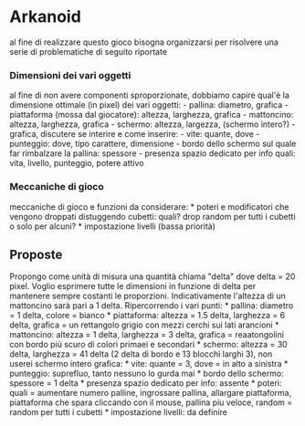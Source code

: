 # Arkanoid
al fine di realizzare questo gioco bisogna organizzarsi per risolvere una serie di problematiche di seguito riportate

### Dimensioni dei vari oggetti
al fine di non avere componenti sproporzionate, dobbiamo capire qual'è la dimensione ottimale (in pixel) dei vari oggetti:
    - pallina: diametro, grafica
    - piattaforma (mossa dal giocatore): altezza, larghezza, grafica
    - mattoncino: altezza, larghezza, grafica
    - schermo: altezza, largezza, (schermo intero?)
    - grafica, discutere se interire e come inserire:
              - vite: quante, dove
              - punteggio: dove, tipo carattere, dimensione
              - bordo dello schermo sul quale far rimbalzare la pallina: spessore
              - presenza spazio dedicato per info quali: vita, livello, punteggio, potere attivo

### Meccaniche di gioco
meccaniche di gioco e funzioni da considerare:
    * poteri e modificatori che vengono droppati distuggendo cubetti: quali? drop random per tutti i cubetti o solo per alcuni?
    * impostazione livelli (bassa priorità)

## Proposte
Propongo come unità di misura una quantità chiama "delta" dove delta = 20 pixel. Voglio esprimere tutte le dimensioni in funzione di delta per mantenere sempre costanti le proporzioni. Indicativamente l'altezza di un mattoncino sarà pari a 1 delta.
Ripercorrendo i vari punti:
      * pallina: diametro = 1 delta, colore = bianco
      * piattaforma: altezza = 1.5 delta, larghezza = 6 delta, grafica = un rettangolo grigio con mezzi cerchi sui lati arancioni
      * mattoncino: altezza = 1 delta, larghezza = 3 delta, grafica = reaatongolini con bordo più scuro di colori primaei e secondari
      * schermo: altezza = 30 delta, larghezza = 41 delta (2 delta di bordo e 13 blocchi larghi 3), non userei schermo intero
      grafica:
            * vite: quante = 3, dove = in alto a sinistra
            * punteggio: suprefluo, tanto nessuno lo gurda mai
            * bordo dello schermo: spessore = 1 delta
            * presenza spazio dedicato per info: assente
      * poteri: quali = aumentare numero palline, ingrossare pallina, allargare piattaforma, piattaforma che spara cliccando con il mouse, pallina piu veloce, random = random            per tutti i cubetti
      * impostazione livelli: da definire 
  
              
